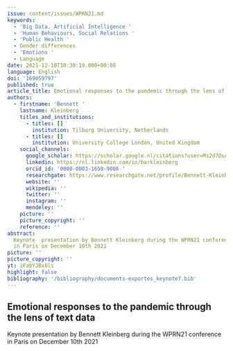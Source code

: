 ```yaml
---
issue: content/issues/WPRN21.md
keywords:
  - 'Big Data, Artificial Intelligence '
  - 'Human Behaviours, Social Relations '
  - 'Public Health '
  - Gender differences
  - 'Emotions '
  - Language
date: 2021-12-10T10:30:19.000+00:00
language: English
doi: '169059797'
published: true
article_title: Emotional responses to the pandemic through the lens of text data
authors:
  - firstname: 'Bennett '
    lastname: Kleinberg
    titles_and_institutions:
      - titles: []
        institution: Tilburg University, Netherlands
      - titles: []
        institution: University College London, United Kingdom
    social_channels:
      google_scholar: https://scholar.google.nl/citations?user=Ms2d7OsAAAAJ&hl=en
      linkedin: https://nl.linkedin.com/in/barkleinberg
      orcid_id: '0000-0003-1658-9086 '
      researchgate: https://www.researchgate.net/profile/Bennett-Kleinberg
      website: ''
      wikipedia: ''
      twitter: ''
      instagram: ''
      mendeley: ''
    picture: ''
    picture_copyright: ''
    reference: ''
abstract:
  Keynote  presentation by Bennett Kleinberg during the WPRN21 conference
  in Paris on December 10th 2021
picture: ''
picture_copyright: ''
yt: iFabYJBx8ls
highlight: false
bibliography: '/bibliography/documents-exportes_keynote7.bib'
---
```


## Emotional responses to the pandemic through the lens of text data

Keynote presentation by Bennett Kleinberg during the WPRN21 conference in Paris on December 10th 2021

<Youtube yt="iFabYJBx8ls" caption ="Bennett Kleinberg: Emotional responses to the pandemic through the lens of text data"></Youtube>
